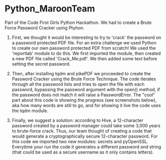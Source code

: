 # Python_MaroonTeam

Part of the Code First Girls Python Hackathon. We had to create a Brute Force Password Cracker using Ptyhon. 

1) First, we thought it would be interesting to try to 'crack' the password on a password protected PDF file.
For an extra challenge we used Python to create our own password protected PDF from scratch! We used the 'reportlab' module to do this.
We first imported the module, then created a new PDF file called 'Crack_Me.pdf'.
We then added some text before setting the secret password.

2) Then, after installing tqdm and pikePDF we proceeded to create the Password Cracker using the Brute Force Technique.
The code iterates through all the password lists and tries to open the file with each password, bypassing the password argument with the open() method, if the password does not match it will raise a PasswordError.
The "cool" part about this code is showing the progress (see screenshots below), aka how many words are still to go, and for showing it live the code uses the tqdm module.

3) Finally, we suggest a solution: according to Hive, a 12-character password created by a password manager could take some 3,000 years to brute-force crack. Thus, our team thought of creating a code that would generate a cryptographically secure 12-character password. For this code we imported two new modules: secrets and pyOpenSSL. Everytime your run the code it generates a different password and string (that could be used as a secure username as it only contains letters). 
